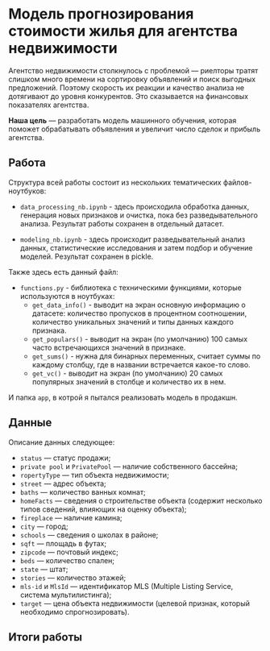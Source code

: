 # Модель прогнозирования стоимости жилья для агентства недвижимости

Агентство недвижимости столкнулось с проблемой — риелторы тратят слишком много времени на сортировку объявлений и поиск выгодных предложений. Поэтому скорость их реакции и качество анализа не дотягивают до уровня конкурентов. Это сказывается на финансовых показателях агентства.

**Наша цель** — разработать модель машинного обучения, которая поможет обрабатывать объявления и увеличит число сделок и прибыль агентства.


## Работа
Структура всей работы состоит из нескольких тематических файлов-ноутбуков:

- `data_processing_nb.ipynb` - здесь происходила обработка данных, генерация новых признаков и очистка, пока без разведывательного анализа. Результат работы сохранен в отдельный датасет.

- `modeling_nb.ipynb` - здесь происходит разведывательный анализ данных, статистические исследования и затем подбор и обучение моделей. Результат сохранен в pickle. 

Также здесь есть данный файл:
- `functions.py` - библиотека с техническими функциями, которые используются в ноутбуках: 
    - `get_data_info()` - выводит на экран основную информацию о датасете: количество пропусков в процентном соотношении, количество уникальных значений и типы данных каждого признака.
    - `get_populars()` - выводит на экран (по умолчанию) 100 самых часто встречающихся значений в признаке. 
    - `get_sums()` - нужна для бинарных переменных, считает суммы по каждому столбцу, где в названии встречается какое-то слово.
    - `get_vc()` - выводит на экран (по умолчанию) 20 самых популярных значений в столбце и количество их в нем.

И папка `app`, в котрой я пытался реализовать модель в продакшн.  


## Данные
Описание данных следующее:

- `status` — статус продажи;
- `private pool` и `PrivatePool` — наличие собственного бассейна;
- `ropertyType` — тип объекта недвижимости;
- `street` — адрес объекта;
- `baths` — количество ванных комнат;
- `homeFacts` — сведения о строительстве объекта (содержит несколько типов сведений, влияющих на оценку объекта);
- `fireplace` — наличие камина;
- `city` — город;
- `schools` — сведения о школах в районе;
- `sqft` — площадь в футах;
- `zipcode` — почтовый индекс;
- `beds` — количество спален;
- `state` — штат;
- `stories` — количество этажей;
- `mls-id` и `MlsId` — идентификатор MLS (Multiple Listing Service, система мультилистинга);
- `target` — цена объекта недвижимости (целевой признак, который необходимо спрогнозировать).


## Итоги работы